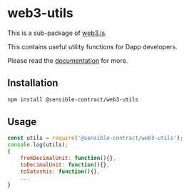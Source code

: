 # web3-utils

This is a sub-package of [web3.js][repo].

This contains useful utility functions for Dapp developers.

Please read the [documentation][docs] for more.

## Installation

```bash
npm install @sensible-contract/web3-utils
```

## Usage

```js
const utils = require('@sensible-contract/web3-utils');
console.log(utils);
{
    fromDecimalUnit: function(){},
    toDecimalUnit: function(){},
    toSatoshis: function(){},
    ...
}
```

[docs]: http://bitcoinsv-web3js.readthedocs.io/en/1.0/
[repo]: https://github.com/sensible-contract/web3.js
